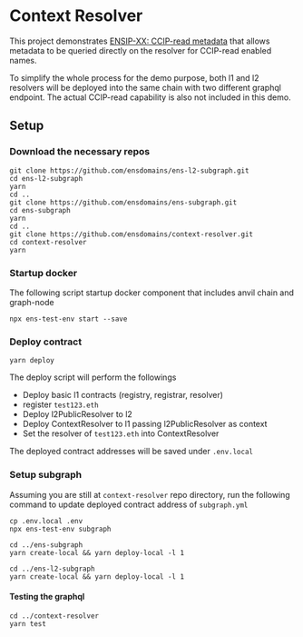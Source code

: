 # Context Resolver

This project demonstrates [ENSIP-XX: CCIP-read metadata](https://github.com/ensdomains/docs/blob/d8eac7e0357fb9bb1062925409c2edfd3d42572a/ens-improvement-proposals/ensip-xx-ccip-metadata.md) that allows metadata to be queried directly on the resolver for CCIP-read enabled names.

To simplify the whole process for the demo purpose, both l1 and l2 resolvers will be deployed into the same chain with two different graphql endpoint.
The actual CCIP-read capability is also not included in this demo.

## Setup

### Download the necessary repos

```
git clone https://github.com/ensdomains/ens-l2-subgraph.git
cd ens-l2-subgraph
yarn
cd ..
git clone https://github.com/ensdomains/ens-subgraph.git
cd ens-subgraph
yarn
cd ..
git clone https://github.com/ensdomains/context-resolver.git
cd context-resolver
yarn
```

### Startup docker

The following script startup docker component that includes anvil chain and graph-node

```
npx ens-test-env start --save
```

### Deploy contract

```
yarn deploy
```

The deploy script will perform the followings

- Deploy basic l1 contracts (registry, registrar, resolver)
- register `test123.eth`
- Deploy l2PublicResolver to l2
- Deploy ContextResolver to l1 passing l2PublicResolver as context
- Set the resolver of `test123.eth` into ContextResolver

The deployed contract addresses will be saved under `.env.local`

### Setup subgraph

Assuming you are still at `context-resolver` repo directory, run the following command to update deployed contract address of `subgraph.yml`

```
cp .env.local .env
npx ens-test-env subgraph
```

```
cd ../ens-subgraph
yarn create-local && yarn deploy-local -l 1
```

```
cd ../ens-l2-subgraph
yarn create-local && yarn deploy-local -l 1
```

#### Testing the graphql

```
cd ../context-resolver
yarn test
```
